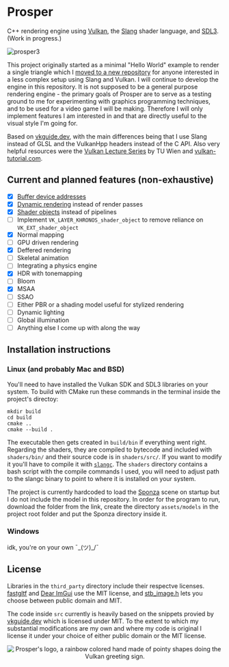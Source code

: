 # Prosper
C++ rendering engine using [Vulkan](https://www.vulkan.org/), the [Slang](https://shader-slang.com/) shader language, and [SDL3](https://wiki.libsdl.org/SDL3/FrontPage). (Work in progress.)

![prosper3](https://github.com/user-attachments/assets/f34fb9a6-0b2c-4d97-a27f-cafe68ebcb4a)

This project originally started as a minimal "Hello World" example to render a single triangle which I [moved to a new repository](https://github.com/tracefree/vulkan-triangle-sdl-slang) for anyone interested in a less complex setup using Slang and Vulkan. I will continue to develop the engine in this repository. It is not supposed to be a general purpose rendering engine - the primary goals of Prosper are to serve as a testing ground to me for experimenting with graphics programming techniques, and to be used for a video game I will be making. Therefore I will only implement features I am interested in and that are directly useful to the visual style I'm going for.

Based on [vkguide.dev](https://vkguide.dev), with the main differences being that I use Slang instead of GLSL and the VulkanHpp headers instead of the C API. Also very helpful resources were the [Vulkan Lecture Series](https://www.youtube.com/playlist?list=PLmIqTlJ6KsE1Jx5HV4sd2jOe3V1KMHHgn) by TU Wien and [vulkan-tutorial.com](https://vulkan-tutorial.com/).

## Current and planned features (non-exhaustive)
- [x] [Buffer device addresses](https://docs.vulkan.org/samples/latest/samples/extensions/buffer_device_address/README.html)
- [X] [Dynamic rendering](https://docs.vulkan.org/samples/latest/samples/extensions/dynamic_rendering/README.html) instead of render passes
- [x] [Shader objects](https://docs.vulkan.org/samples/latest/samples/extensions/shader_object/README.html) instead of pipelines
- [ ] Implement `VK_LAYER_KHRONOS_shader_object` to remove reliance on `VK_EXT_shader_object`
- [x] Normal mapping
- [ ] GPU driven rendering
- [x] Deffered rendering
- [ ] Skeletal animation
- [ ] Integrating a physics engine
- [x] HDR with tonemapping
- [ ] Bloom
- [x] MSAA
- [ ] SSAO
- [ ] Either PBR or a shading model useful for stylized rendering
- [ ] Dynamic lighting
- [ ] Global illumination
- [ ] Anything else I come up with along the way

## Installation instructions
### Linux (and probably Mac and BSD)
You'll need to have installed the Vulkan SDK and SDL3 libraries on your system. To build with CMake run these commands in the terminal inside the project's directoy:

```
mkdir build
cd build
cmake ..
cmake --build .
```

The executable then gets created in `build/bin` if everything went right. 
Regarding the shaders, they are compiled to bytecode and included with `shaders/bin/` and their source code is in `shaders/src/`. If you want to modify it you'll have to compile it with [`slangc`](https://github.com/shader-slang/slang). The `shaders` directory contains a bash script with the compile commands I used, you will need to adjust path to the slangc binary to point to where it is installed on your system.

The project is currently hardcoded to load the [Sponza](https://github.com/KhronosGroup/glTF-Sample-Assets/tree/main/Models/Sponza) scene on startup but I do not include the model in this repository. In order for the program to run, download the folder from the link, create the directory `assets/models` in the project root folder and put the Sponza directory inside it.

### Windows
idk, you're on your own ¯\_(ツ)_/¯

## License
Libraries in the `third_party` directory include their respectve licenses. [fastgltf](https://github.com/spnda/fastgltf) and [Dear ImGui](https://github.com/ocornut/imgui) use the MIT license, and [stb_image.h](https://github.com/nothings/stb) lets you choose between public domain and MIT.

The code inside `src` currently is heavily based on the snippets provied by [vkguide.dev](https://github.com/vblanco20-1/vulkan-guide/tree/all-chapters-2) which is licensed under MIT. To the extent to which my substantial modifications are my own and where my code is original I license it under your choice of either public domain or the MIT license.

<p align="center">
  <img src="https://github.com/user-attachments/assets/63ba0ee4-e922-47bf-a14a-fc87a84f2947" alt="Prosper's logo, a rainbow colored hand made of pointy shapes doing the Vulkan greeting sign."/>
</p>
